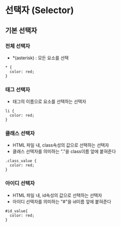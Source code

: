# 선택자 (Selector)

## 기본 선택자

### 전체 선택자

- *(asterisk) : 모든 요소를 선택

```
* {
  color: red;
}
```

### 태그 선택자

- 태그의 이름으로 요소를 선택하는 선택자

```
li {
  color: red;
}
```

### 클래스 선택자

- HTML 파일 내, class속성의 값으로 선택하는 선택자
- 클래스 선택자를 의미하는 "."을 class이름 앞에 붙혀준다

```
.class_value {
  color: red;
}
```

### 아이디 선택자

- HTML 파일 내, id속성의 값으로 선택하는 선택자
- 아이디 선택자를 의미하는 "#"을 id이름 앞에 붙혀준다

```
#id_value{
  color: red;
}

```